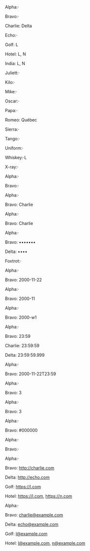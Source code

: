<!-- Text -->

Alpha:·

Bravo:·

Charlie: Delta

Echo:·

Golf: L

Hotel: L, N

India: L, N

Juliett:·

Kilo:·

Mike:·

Oscar:·

Papa:·

Romeo: Québec

Sierra:·

Tango:·

Uniform:·

Whiskey:·L

X-ray:·

<!-- Hidden -->

Alpha:·

Bravo:·

<!-- Search -->

Alpha:·

Bravo: Charlie

<!-- Telephone -->

Alpha:·

Bravo: Charlie

<!-- Password -->

Alpha:·

Bravo: •••••••

Delta: ••••

Foxtrot:·

<!-- Date -->

Alpha:·

Bravo: 2000-11-22

<!-- Month -->

Alpha:·

Bravo: 2000-11

<!-- Week -->

Alpha:·

Bravo: 2000-w1

<!-- Time -->

Alpha:·

Bravo: 23:59

Charlie: 23:59:59

Delta: 23:59:59.999

<!-- Datetime-local -->

Alpha:·

Bravo: 2000-11-22T23:59

<!-- Number -->

Alpha:·

Bravo: 3

<!-- Range -->

Alpha:·

Bravo: 3

<!-- Color -->

Alpha:·

Bravo: #000000

<!-- File -->

Alpha:·

Bravo:·

<!-- URL -->

Alpha:·

Bravo: <http://charlie.com>

Delta: <http://echo.com>

Golf: <https://l.com>

Hotel: <https://l.com>, <https://n.com>

<!-- Email -->

Alpha:·

Bravo: [charlie@example.com](mailto:charlie@example.com)

Delta: [echo@example.com](mailto:echo@example.com)

Golf: [l@example.com](mailto:l@example.com)

Hotel: [l@example.com](mailto:l@example.com), [n@example.com](mailto:n@example.com)

<!-- Data lists -->
